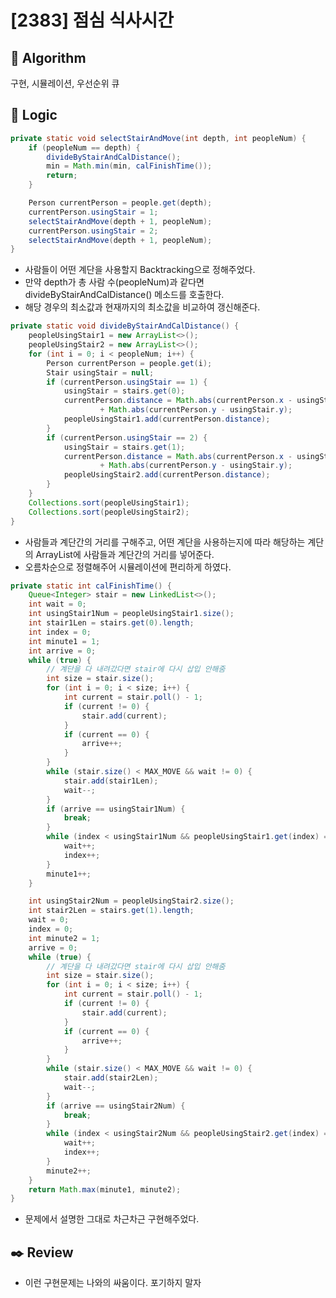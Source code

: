 # [2383] 점심 식사시간

## :pushpin: **Algorithm**

구현, 시뮬레이션, 우선순위 큐

## :round_pushpin: **Logic**

```java
private static void selectStairAndMove(int depth, int peopleNum) {
	if (peopleNum == depth) {
		divideByStairAndCalDistance();
		min = Math.min(min, calFinishTime());
		return;
	}

	Person currentPerson = people.get(depth);
	currentPerson.usingStair = 1;
	selectStairAndMove(depth + 1, peopleNum);
	currentPerson.usingStair = 2;
	selectStairAndMove(depth + 1, peopleNum);
}
```

- 사람들이 어떤 계단을 사용할지 Backtracking으로 정해주었다.
- 만약 depth가 총 사람 수(peopleNum)과 같다면 divideByStairAndCalDistance() 메소드를 호출한다.
- 해당 경우의 최소값과 현재까지의 최소값을 비교하여 갱신해준다.

```java
private static void divideByStairAndCalDistance() {
	peopleUsingStair1 = new ArrayList<>();
	peopleUsingStair2 = new ArrayList<>();
	for (int i = 0; i < peopleNum; i++) {
		Person currentPerson = people.get(i);
		Stair usingStair = null;
		if (currentPerson.usingStair == 1) {
			usingStair = stairs.get(0);
			currentPerson.distance = Math.abs(currentPerson.x - usingStair.x)
					+ Math.abs(currentPerson.y - usingStair.y);
			peopleUsingStair1.add(currentPerson.distance);
		}
		if (currentPerson.usingStair == 2) {
			usingStair = stairs.get(1);
			currentPerson.distance = Math.abs(currentPerson.x - usingStair.x)
					+ Math.abs(currentPerson.y - usingStair.y);
			peopleUsingStair2.add(currentPerson.distance);
		}
	}
	Collections.sort(peopleUsingStair1);
	Collections.sort(peopleUsingStair2);
}
```

- 사람들과 계단간의 거리를 구해주고, 어떤 계단을 사용하는지에 따라 해당하는 계단의 ArrayList에 사람들과 계단간의 거리를 넣어준다.
- 오름차순으로 정렬해주어 시뮬레이션에 편리하게 하였다.

```java
private static int calFinishTime() {
	Queue<Integer> stair = new LinkedList<>();
	int wait = 0;
	int usingStair1Num = peopleUsingStair1.size();
	int stair1Len = stairs.get(0).length;
	int index = 0;
	int minute1 = 1;
	int arrive = 0;
	while (true) {
		// 계단을 다 내려갔다면 stair에 다시 삽입 안해줌
		int size = stair.size();
		for (int i = 0; i < size; i++) {
			int current = stair.poll() - 1;
			if (current != 0) {
				stair.add(current);
			}
			if (current == 0) {
				arrive++;
			}
		}
		while (stair.size() < MAX_MOVE && wait != 0) {
			stair.add(stair1Len);
			wait--;
		}
		if (arrive == usingStair1Num) {
			break;
		}
		while (index < usingStair1Num && peopleUsingStair1.get(index) == minute1) {
			wait++;
			index++;
		}
		minute1++;
	}

	int usingStair2Num = peopleUsingStair2.size();
	int stair2Len = stairs.get(1).length;
	wait = 0;
	index = 0;
	int minute2 = 1;
	arrive = 0;
	while (true) {
		// 계단을 다 내려갔다면 stair에 다시 삽입 안해줌
		int size = stair.size();
		for (int i = 0; i < size; i++) {
			int current = stair.poll() - 1;
			if (current != 0) {
				stair.add(current);
			}
			if (current == 0) {
				arrive++;
			}
		}
		while (stair.size() < MAX_MOVE && wait != 0) {
			stair.add(stair2Len);
			wait--;
		}
		if (arrive == usingStair2Num) {
			break;
		}
		while (index < usingStair2Num && peopleUsingStair2.get(index) == minute2) {
			wait++;
			index++;
		}
		minute2++;
	}
	return Math.max(minute1, minute2);
}
```

- 문제에서 설명한 그대로 차근차근 구현해주었다.

## :black_nib: **Review**

- 이런 구현문제는 나와의 싸움이다. 포기하지 말자

